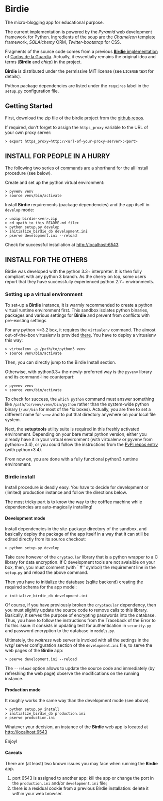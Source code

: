 Birdie
==================

The micro-blogging app for educational purpose.

The current implementation is powered by the *Pyramid* web development framework for Python.
Ingredients of the soup are the *Chameleon* template framework, *SQLAlchemy* ORM, *Twitter-bootstrap* for CSS.

Fragments of the source code comes from a previous [**Birdie** implementation](https://github.com/cguardia/Pyramid-Tutorial/tree/master/src/stage3) of [Carlos de la Guardia](https://github.com/cguardia/). Actually, it essentially remains the original idea and terms (**Birdie** and *chirp*) in the project.

**Birdie** is distributed under the permissive MIT license (see `LICENSE` text for details).

Python package dependencies are listed under the `requires` label in the `setup.py` configuration file.


Getting Started
---------------

First, download the zip file of the birdie project from the [github repos](https://github.com/gr-/birdie).

If required, don't forget to assign the `https_proxy` variable to the URL of your own proxy server:

    > export https_proxy=http://<url-of-your-proxy-server>:<port>


## INSTALL FOR PEOPLE IN A HURRY

The following two series of commands are a shorthand for the all install procedure (see below). 

Create and set up the python virtual environment:

    > pyvenv venv
	> source venv/bin/activate

Install **Birdie** requirements (package dependencies) and the app itself in `develop` mode:

	> unzip birdie-<ver>.zip
	> cd <path to this README.md file>
	> python setup.py develop
	> initialize_birdie_db development.ini
	> pserve development.ini --reload

Check for successful installation at [http://localhost:6543](http://localhost:6543)

## INSTALL FOR THE OTHERS

Birdie was developed with the python 3.3+ interpreter. It is then fully compliant with any python 3 branch.
As the cherry on top, some users report that they have successfully experienced python 2.7+ environments.


### Setting up a virtual environment

To set-up a **Birdie** instance, it is warmly recommended to create a python virtual runtime environment first. This sandbox
isolates python binaries, packages and various settings for **Birdie** and prevent from conflicts with pre-existing settings.

For any python <=3.2 box, it requires the `virtualenv` command. The almost out-of-the-box virtualenv is provided [there](https://pypi.python.org/pypi/virtualenv). You have to deploy a virtualenv this way:

    > virtualenv -p /path/to/python3 venv
    > source venv/bin/activate

Then, you can directly jump to the Birdie Install section.

Otherwise, with python3.3+ the-newly-preferred way is the `pyvenv` library and its command-line counterpart:

    > pyvenv venv
    > source venv/bin/activate

To check for success, the `which python` command must answer something like `/path/to/venv/venv/bin/python` rather than the
system-wide python binary (`/usr/bin` for most of the *ix boxes). Actually, you are free to set a different name for `venv`
and to put that directory anywhere on your local file system.


Next, the **setuptools** utility suite is required in this freshly activated environment. Depending on your bare metal python version,
either you already have it in your virtual environment (with virtualenv or pyvenv from python>=3.4), or you could follow the
instructions from the [PyPi repos entry](https://pypi.python.org/pypi/setuptools) (with python<3.4).

From now on, you are done with a fully functional python3 runtime environment. 

### Birdie install

Install procedure is deadly easy. You have to decide for development or (limited) production instance and follow the directions below.

The most tricky part is to know the way to the cofffee machine while dependencies are auto-magically installing!

#### Development mode

Install dependencies in the site-package directory of the sandbox, and basically deploy the package of the app itself in a way that it can still be edited directly from its source checkout:

    > python setup.py develop

Take care however of the `cryptacular` library that is a python wrapper to a C library for data encryption. If C development tools are not avalaible on your box, then, you must comment (with ``#'' symbol) the requirement line in the `setup.py` and reload the above command.

Then you have to initialize the database (sqlite backend) creating the required schema for the app model: 

	> initialize_birdie_db development.ini

Of course, if you have previously broken the `cryptacular` dependency, then you must slightly update the source code to remove calls to this library. Basically, it serves the purpose of encrypting passwords into the database. Thus, you have to follow the instructions from the Traceback of the Error to fix this issue: it consists in updating test for authentication in `security.py` and password encryption to the database in `models.py`.

Ultimately, the *waitress* web server is invoked with all the settings in the *wsgi* server configuration section of the `development.ini` file, to serve the web pages of the **Birdie** app:  

    > pserve development.ini --reload

The `--reload` option allows to update the source code and immediately (by refreshing the web page) observe the modifications on the running instance.

#### Production mode

It roughly works the same way than the development mode (see above).

    > python setup.py install
	> initialize_birdie_db production.ini
    > pserve production.ini


Whatever your decision, an instance of the **Birdie** web app is located at [http://localhost:6543](http://localhost:6543)

Enjoy!

#### Caveats

There are (at least) two known issues you may face when running the **Birdie** app.
 
 1. port 6543 is assigned to another app: kill the app or change the port in the `production.ini` and/or `development.ini` file;
 2. there is a residual cookie from a previous Birdie installation: delete it within your web browser.  











